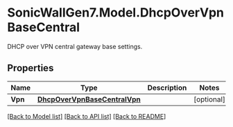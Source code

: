 # SonicWallGen7.Model.DhcpOverVpnBaseCentral
DHCP over VPN central gateway base settings.

## Properties

Name | Type | Description | Notes
------------ | ------------- | ------------- | -------------
**Vpn** | [**DhcpOverVpnBaseCentralVpn**](DhcpOverVpnBaseCentralVpn.md) |  | [optional] 

[[Back to Model list]](../README.md#documentation-for-models) [[Back to API list]](../README.md#documentation-for-api-endpoints) [[Back to README]](../README.md)

